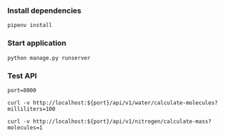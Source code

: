 ### Install dependencies
```shell
pipenv install
```
### Start application
```shell
python manage.py runserver
```
### Test API
```shell
port=8000
```
```shell
curl -v http://localhost:${port}/api/v1/water/calculate-molecules?milliliters=100
```
```shell
curl -v http://localhost:${port}/api/v1/nitrogen/calculate-mass?molecules=1
```
